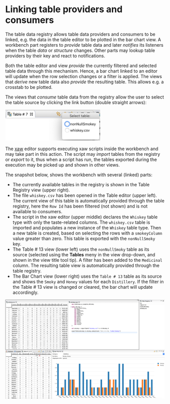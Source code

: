 # Linking table providers and consumers

The table data registry allows table data providers and consumers to be linked, e.g. the data in the table editor to be plotted in the bar chart view. A workbench part registers to *provide* table data and later *notifies* its listeners when the table *data* or *structure* changes. Other parts may lookup table providers by their key and react to notifications.

Both the table editor and view *provide* the currently filtered and selected table data through this mechanism. Hence, a bar chart linked to an editor will update when the row selection changes or a filter is applied. The views that *derive* new table data also *provide* the resulting table. This allows e.g. a crosstab to be plotted.

The views that *consume* table data from the registry allow the user to select the table source by clicking the link button (double straight arrows):

<img src="table-link-source-selector.png" title="Table source selector" width="300"/>

The [xaw](xaw.md) editor supports executing xaw scripts inside the workbench and may take part in this action. The script may *import* tables from the registry or *export* to it, thus when a script has run, the tables exported during the execution may be picked up and shown in other views.

The snapshot below, shows the workbench with several (linked) parts:

- The currently available tables in the registry is shown in the Table Registry view (upper right).
- The file `whiskey.csv` has been opened in the Table editor (upper left). The current view of this table is automatically provided through the table registry, here the `Row Id` has been filtered (not shown) and is not available to consumers.
- The script in the xaw editor (upper middle) declares the `Whiskey` table type with only the taste-related columns. The `whiskey.csv` table is imported and populates a new instance of the `Whiskey` table type. Then a new table is created, based on selecting the rows with a `smokeyColumn` value greater than zero. This table is exported with the `nonNullSmoky` key.
- The Table # 13 view (lower left) uses the `nonNullSmoky` table as its source (selected using the **Tables** meny in the view drop-down, and shown in the view title tool tip). A filter has been added to the `Medicinal` column. The resulting table view is automatically provided through the table registry.
- The Bar Chart view  (lower right) uses the `Table # 13` table as its source and shows the `Smoky` and `Honey` values for each `Distillery`. If the filter in the Table # 13 view is changed or cleared, the bar chart will update accordingly.  

<img src="whiskey-workbench.png" title="Whiskey Workbench" width="1000"/>
